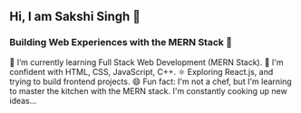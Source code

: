 ## Hi, I am Sakshi Singh 👋

<!--
**Sakshi2905-creator/Sakshi2905-creator** is a ✨ _special_ ✨ repository because its `README.md` (this file) appears on your GitHub profile.

Here are some ideas to get you started:
-->
 ### Building Web Experiences with the MERN Stack 🚀
  🌱 I’m currently learning Full Stack Web Development (MERN Stack).
  💪 I'm confident with HTML, CSS, JavaScript, C++.
  ⚛️ Exploring React.js, and trying to build frontend projects.
  😄 Fun fact: I'm not a chef, but I'm learning to master the kitchen with the MERN stack. I'm constantly cooking up new ideas...
  


